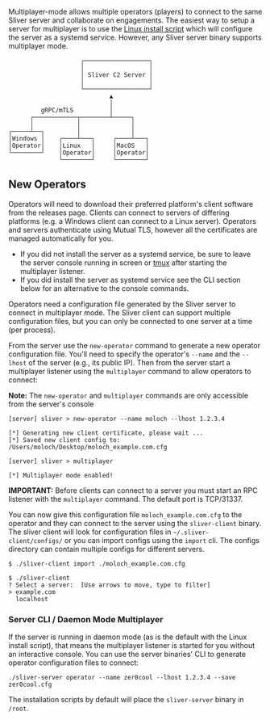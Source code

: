 Multiplayer-mode allows multiple operators (players) to connect to the same Sliver server and collaborate on engagements. The easiest way to setup a server for multiplayer is to use the [Linux install script](https://github.com/BishopFox/sliver/wiki/Linux-Install-Script) which will configure the server as a systemd service. However, any Sliver server binary supports multiplayer mode.

```
                    ┌──────────────────┐
                    │                  │
                    │ Sliver C2 Server │
                    │                  │
                    └──────────────────┘
                            ▲
                            │
         gRPC/mTLS          │
      ┌────────────┬────────┴─────┐
      │            │              │
┌─────┴──┐         │              │
│Windows │    ┌────┴───┐     ┌────┴───┐
│Operator│    │Linux   │     │MacOS   │
└────────┘    │Operator│     │Operator│
              └────────┘     └────────┘
```


## New Operators

Operators will need to download their preferred platform's client software from the releases page. Clients can connect to servers of differing platforms (e.g. a Windows client can connect to a Linux server). Operators and servers authenticate using Mutual TLS, however all the certificates are managed automatically for you.

* If you did not install the server as a systemd service, be sure to leave the server console running in screen or [tmux](https://github.com/tmux/tmux) after starting the multiplayer listener. 
* If you did install the server as systemd service see the CLI section below for an alternative to the console commands.

Operators need a configuration file generated by the Sliver server to connect in multiplayer mode. The Sliver client can support multiple configuration files, but you can only be connected to one server at a time (per process). 

From the server use the `new-operator` command to generate a new operator configuration file. You'll need to specify the operator's `--name` and the `--lhost` of the server (e.g., its public IP). Then from the server start a multiplayer listener using the `multiplayer` command to allow operators to connect:

__Note:__ The `new-operator` and `multiplayer` commands are only accessible from the server's console

```
[server] sliver > new-operator --name moloch --lhost 1.2.3.4

[*] Generating new client certificate, please wait ...
[*] Saved new client config to: /Users/moloch/Desktop/moloch_example.com.cfg

[server] sliver > multiplayer

[*] Multiplayer mode enabled!

```

__IMPORTANT:__ Before clients can connect to a server you must start an RPC listener with the `multiplayer` command. The default port is TCP/31337.

You can now give this configuration file `moloch_example.com.cfg` to the operator and they can connect to the server using the `sliver-client` binary. The sliver client will look for configuration files in `~/.sliver-client/configs/` or you can import configs using the `import` cli. The configs directory can contain multiple configs for different servers.

```
$ ./sliver-client import ./moloch_example.com.cfg

$ ./sliver-client
? Select a server:  [Use arrows to move, type to filter]
> example.com
  localhost
```

### Server CLI / Daemon Mode Multiplayer

If the server is running in daemon mode (as is the default with the Linux install script), that means the multiplayer listener is started for you without an interactive console. You can use the server binaries' CLI to generate operator configuration files to connect:

```
./sliver-server operator --name zer0cool --lhost 1.2.3.4 --save zer0cool.cfg
```

The installation scripts by default will place the `sliver-server` binary in `/root`.